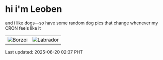# hi i'm Leoben

and i like dogs—so have some random dog pics that change whenever my CRON feels like it

|  |  |
|--------|----------|
| ![Borzoi](https://random-dog-vercel.vercel.app/api/random-borzoi?v=1750358250) | ![Labrador](https://random-dog-vercel.vercel.app/api/random-labrador?v=1750358250) |

Last updated: 2025-06-20 02:37 PHT

